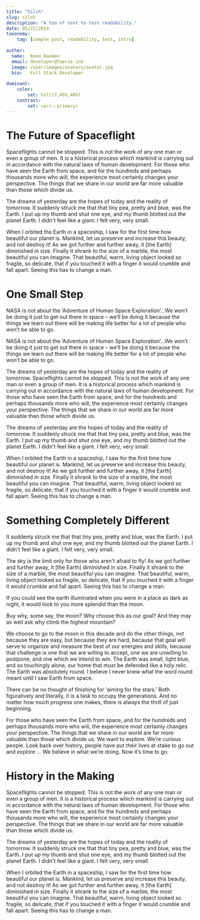 ```yaml
---
title: "Silch"
slug: silch
description: "A ton of text to test readability."
date: 05/22/2014
taxonomy:
    tag: [sample post, readability, test, intro]
    
author:
  name:  Koen Daamen
  email: developer@faerie.ink
  image: /user/images/avatars/avatar.jpg
  bio:   Full Stack Developer
  
dominant:
    color:
        set: hsl(17,45%,40%)
    contrast:
        set: var(--primary)
---
```


# The Future of Spaceflight

Spaceflights cannot be stopped. This is not the work of any one man or even a group of men. It is a historical process which mankind is carrying out in accordance with the natural laws of human development. For those who have seen the Earth from space, and for the hundreds and perhaps thousands more who will, the experience most certainly changes your perspective. The things that we share in our world are far more valuable than those which divide us.

The dreams of yesterday are the hopes of today and the reality of tomorrow. It suddenly struck me that that tiny pea, pretty and blue, was the Earth. I put up my thumb and shut one eye, and my thumb blotted out the planet Earth. I didn't feel like a giant. I felt very, very small.

When I orbited the Earth in a spaceship, I saw for the first time how beautiful our planet is. Mankind, let us preserve and increase this beauty, and not destroy it! As we got further and further away, it [the Earth] diminished in size. Finally it shrank to the size of a marble, the most beautiful you can imagine. That beautiful, warm, living object looked so fragile, so delicate, that if you touched it with a finger it would crumble and fall apart. Seeing this has to change a man.

# One Small Step

NASA is not about the ‘Adventure of Human Space Exploration’…We won’t be doing it just to get out there in space – we’ll be doing it because the things we learn out there will be making life better for a lot of people who won’t be able to go.

NASA is not about the ‘Adventure of Human Space Exploration’…We won’t be doing it just to get out there in space – we’ll be doing it because the things we learn out there will be making life better for a lot of people who won’t be able to go.

The dreams of yesterday are the hopes of today and the reality of tomorrow. Spaceflights cannot be stopped. This is not the work of any one man or even a group of men. It is a historical process which mankind is carrying out in accordance with the natural laws of human development. For those who have seen the Earth from space, and for the hundreds and perhaps thousands more who will, the experience most certainly changes your perspective. The things that we share in our world are far more valuable than those which divide us.

The dreams of yesterday are the hopes of today and the reality of tomorrow. It suddenly struck me that that tiny pea, pretty and blue, was the Earth. I put up my thumb and shut one eye, and my thumb blotted out the planet Earth. I didn't feel like a giant. I felt very, very small.

When I orbited the Earth in a spaceship, I saw for the first time how beautiful our planet is. Mankind, let us preserve and increase this beauty, and not destroy it! As we got further and further away, it [the Earth] diminished in size. Finally it shrank to the size of a marble, the most beautiful you can imagine. That beautiful, warm, living object looked so fragile, so delicate, that if you touched it with a finger it would crumble and fall apart. Seeing this has to change a man.

# Something Completely Different

It suddenly struck me that that tiny pea, pretty and blue, was the Earth. I put up my thumb and shut one eye, and my thumb blotted out the planet Earth. I didn't feel like a giant. I felt very, very small.

The sky is the limit only for those who aren't afraid to fly! As we got further and further away, it [the Earth] diminished in size. Finally it shrank to the size of a marble, the most beautiful you can imagine. That beautiful, warm, living object looked so fragile, so delicate, that if you touched it with a finger it would crumble and fall apart. Seeing this has to change a man.

If you could see the earth illuminated when you were in a place as dark as night, it would look to you more splendid than the moon.

Buy why, some say, the moon? Why choose this as our goal? And they may as well ask why climb the highest mountain?

We choose to go to the moon in this decade and do the other things, not because they are easy, but because they are hard, because that goal will serve to organize and measure the best of our energies and skills, because that challenge is one that we are willing to accept, one we are unwilling to postpone, and one which we intend to win. The Earth was small, light blue, and so touchingly alone, our home that must be defended like a holy relic. The Earth was absolutely round. I believe I never knew what the word round meant until I saw Earth from space.

There can be no thought of finishing for ‘aiming for the stars.’ Both figuratively and literally, it is a task to occupy the generations. And no matter how much progress one makes, there is always the thrill of just beginning.

For those who have seen the Earth from space, and for the hundreds and perhaps thousands more who will, the experience most certainly changes your perspective. The things that we share in our world are far more valuable than those which divide us. We want to explore. We’re curious people. Look back over history, people have put their lives at stake to go out and explore … We believe in what we’re doing. Now it’s time to go.

# History in the Making

Spaceflights cannot be stopped. This is not the work of any one man or even a group of men. It is a historical process which mankind is carrying out in accordance with the natural laws of human development. For those who have seen the Earth from space, and for the hundreds and perhaps thousands more who will, the experience most certainly changes your perspective. The things that we share in our world are far more valuable than those which divide us.

The dreams of yesterday are the hopes of today and the reality of tomorrow. It suddenly struck me that that tiny pea, pretty and blue, was the Earth. I put up my thumb and shut one eye, and my thumb blotted out the planet Earth. I didn't feel like a giant. I felt very, very small.

When I orbited the Earth in a spaceship, I saw for the first time how beautiful our planet is. Mankind, let us preserve and increase this beauty, and not destroy it! As we got further and further away, it [the Earth] diminished in size. Finally it shrank to the size of a marble, the most beautiful you can imagine. That beautiful, warm, living object looked so fragile, so delicate, that if you touched it with a finger it would crumble and fall apart. Seeing this has to change a man.
